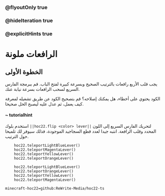 ### @flyoutOnly true
### @hideIteration true
### @explicitHints true


# الرافعات ملونة

## الخطوة الأولى
يجب قلب الأربع رافعات بالترتيب الصحيح وبسرعة كبيرة لفتح الباب. قم ببرمجة الفارس السريع لسحب الرافعات بسرعة نيابة عنك.

الكود يحتوي على أخطاء، هل يمكنك إصلاحه؟ قم بتصحيح الكود عن طريق تشغيله لمعرفة كيف يعمل، ثم عدل عليه ليصبح الحل صحيحا.

#### ~ tutorialhint  
استخدم بلوك ``||hoc22.flip <color> lever||`` لتحريك الفارس السريع إلى اللون المحدد وقلب الرافعة. انتبه جيدا لعدد قطع السجاجيد الموجودة، فذلك سيوفر لك تلميحا حول الترتيب.

```ghost
    hoc22.teleportLightBlueLever()
    hoc22.teleportMagentaLever()
    hoc22.teleportYellowLever()
    hoc22.teleportOrangeLever()
```
```template
    hoc22.teleportLightBlueLever()
    hoc22.teleportOrangeLever()
    hoc22.teleportYellowLever()
    hoc22.teleportMagentaLever()
```

```package
minecraft-hoc22=github:ReWrite-Media/hoc22-ts
```